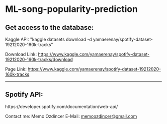 # ML-song-popularity-prediction

<h2>Get access to the database:</h2>

Kaggle API: "kaggle datasets download -d yamaerenay/spotify-dataset-19212020-160k-tracks"

Download Link: https://www.kaggle.com/yamaerenay/spotify-dataset-19212020-160k-tracks/download

Page Link: https://www.kaggle.com/yamaerenay/spotify-dataset-19212020-160k-tracks

----------------------------------------------------------------------------------------------
<h2>Spotify API:</h2>
https://developer.spotify.com/documentation/web-api/

Contact me:
Memo Ozdincer
E-Mail: memoozdincer@gmail.com
